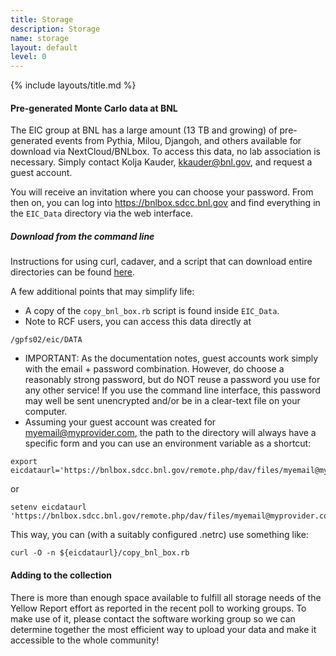 ```yaml
---
title: Storage
description: Storage
name: storage
layout: default
level: 0
---
```


{% include layouts/title.md %}

#### Pre-generated Monte Carlo data at BNL

The EIC group at BNL has a large amount (13 TB and growing) of
pre-generated events from Pythia, Milou, Djangoh, and others available
for download via NextCloud/BNLbox.
To access this data, no lab association is necessary. Simply contact Kolja Kauder, kkauder@bnl.gov, and request a guest account.

You will receive an invitation where you can choose your password. From then on, you can log into
https://bnlbox.sdcc.bnl.gov
and find everything in the ```EIC_Data``` directory via the web interface.


##### Download from the command line ####

Instructions for using curl, cadaver, and a script that can download entire directories can be found
[here](https://racfjira.atlassian.net/wiki/spaces/BBD/pages/604307461/How+To+Access+BNL+Box+From+The+Command+Line).

A few additional points that may simplify life:
* A copy of the ```copy_bnl_box.rb``` script is found inside ```EIC_Data```.
* Note to RCF users, you can access this data directly at
```
/gpfs02/eic/DATA
```
* IMPORTANT: As the documentation notes, guest accounts work simply with the email + password combination. However, do choose a reasonably strong password, but do NOT reuse a password you use for any other service! If you use the command line interface, this password may well be sent unencrypted and/or be in a clear-text file on your computer.
* Assuming your guest account was created for myemail@myprovider.com, the path to the directory will always have a specific form and you can use an environment variable as a shortcut:
```
export eicdataurl='https://bnlbox.sdcc.bnl.gov/remote.php/dav/files/myemail@myprovider.com/EIC_Data'
```
or
```
setenv eicdataurl 'https://bnlbox.sdcc.bnl.gov/remote.php/dav/files/myemail@myprovider.com/EIC_Data'
```
This way, you can (with a suitably configured .netrc) use something like:
```
curl -O -n ${eicdataurl}/copy_bnl_box.rb
```


#### Adding to the collection ####
There is more than enough space available to fulfill all storage needs
of the Yellow Report effort as reported in the recent poll to working
groups. To make use of it, please contact the software working group
so we can determine together the most efficient way to upload your
data and make it accessible to the whole community!

